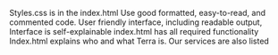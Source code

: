 Styles.css is in the index.html 
Use good formatted, easy-to-read, and commented code.
User friendly interface, including readable output, Interface is self-explainable
index.html has all required functionality
Index.html explains who and what Terra is.
Our services are also listed
